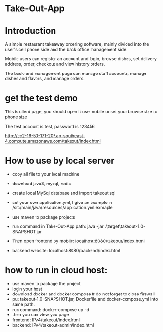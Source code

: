 # Take-Out-App

# Introduction
A simple restaurant takeaway ordering software, mainly divided into the user's cell phone side and the back office management side.

Mobile users can register an account and login, browse dishes, set delivery address, order, checkout and view history orders.

The back-end management page can manage staff accounts, manage dishes and flavors, and manage orders.
# get the test demo
This is client page, you should open it use mobile or set your browse size to phone size

The test account is test, password is 123456

http://ec2-16-50-171-207.ap-southeast-4.compute.amazonaws.com/takeout/index.html

# How to use by local server
- copy all file to your local machine

- download java8, mysql, redis

- create local MySql database and import takeout.sql
- set your own application.yml, I give an example in /src/main/java/resources/application.yml.exmaple
- use maven to package projects
- run command in Take-Out-App path:  java -jar .\target\takeout-1.0-SNAPSHOT.jar

- Then open frontend by mobile: localhost:8080/takeout/index.html

- backend website: localhost:8080/backend/index.html

# how to run in cloud host:
- use maven to package the project
- login your host
- download docker and docker compose # do not forget to close firewall
- put takeout-1.0-SNAPSHOT.jar, Dockerfile and docker-compose.yml into same path.
- run command: docker-compose up -d
- then you can view you page
- frontend: IPv4/takeout/index.html
- backend: IPv4/takeout-admin/index.html



